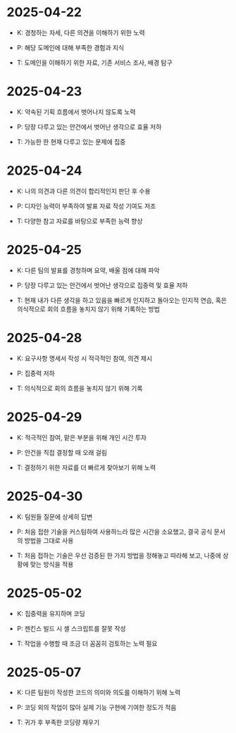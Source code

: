 # 2025-04-22

- K: 경청하는 자세, 다른 의견을 이해하기 위한 노력

- P: 해당 도메인에 대해 부족한 경험과 지식

- T: 도메인을 이해하기 위한 자료, 기존 서비스 조사, 배경 탐구

# 2025-04-23

- K: 약속된 기획 흐름에서 벗어나지 않도록 노력

- P: 당장 다루고 있는 안건에서 벗어난 생각으로 효율 저하

- T: 가능한 한 현재 다루고 있는 문제에 집중

# 2025-04-24

- K: 나의 의견과 다른 의견이 합리적인지 판단 후 수용

- P: 디자인 능력이 부족하여 발표 자료 작성 기여도 저조

- T: 다양한 참고 자료를 바탕으로 부족한 능력 향상

# 2025-04-25

- K: 다른 팀의 발표를 경청하며 요약, 배울 점에 대해 파악

- P: 당장 다루고 있는 안건에서 벗어난 생각으로 집중력 및 효율 저하

- T: 현재 내가 다른 생각을 하고 있음을 빠르게 인지하고 돌아오는 인지적 연습, 혹은 의식적으로 회의 흐름을 놓치지 않기 위해 기록하는 방법

# 2025-04-28

- K: 요구사항 명세서 작성 시 적극적인 참여, 의견 제시

- P: 집중력 저하

- T: 의식적으로 회의 흐름을 놓치지 않기 위해 기록

# 2025-04-29

- K: 적극적인 참여, 맡은 부분을 위해 개인 시간 투자

- P: 안건을 직접 결정할 때 오래 걸림

- T: 결정하기 위한 자료를 더 빠르게 찾아보기 위해 노력

# 2025-04-30

- K: 팀원들 질문에 상세히 답변

- P: 처음 접한 기술을 커스텀하여 사용하느라 많은 시간을 소요했고, 결국 공식 문서의 방법을 그대로 사용

- T: 처음 접하는 기술은 우선 검증된 한 가지 방법을 정해놓고 따라해 보고, 나중에 상황에 맞는 방식을 적용

# 2025-05-02

- K: 집중력을 유지하며 코딩

- P: 젠킨스 빌드 시 셸 스크립트를 잘못 작성

- T: 작업을 수행할 때 조금 더 꼼꼼히 검토하는 노력 필요

# 2025-05-07

- K: 다른 팀원이 작성한 코드의 의미와 의도를 이해하기 위해 노력

- P: 코딩 외의 작업이 많아 실제 기능 구현에 기여한 정도가 적음

- T: 귀가 후 부족한 코딩량 채우기
